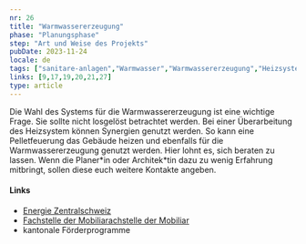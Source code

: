 ```yaml
---
nr: 26
title: "Warmwassererzeugung"
phase: "Planungsphase"
step: "Art und Weise des Projekts"
pubDate: 2023-11-24
locale: de
tags: ["sanitare-anlagen","Warmwasser","Warmwassererzeugung","Heizsysteme"]
links: [9,17,19,20,21,27]
type: article
---
```


Die Wahl des Systems für die Warmwassererzeugung ist eine wichtige Frage. Sie sollte nicht losgelöst betrachtet werden. Bei einer Überarbeitung des Heizsystem können Synergien genutzt werden. So kann eine Pelletfeuerung das Gebäude heizen und ebenfalls für die Warmwassererzeugung genutzt werden. Hier lohnt es, sich beraten zu lassen. Wenn die Planer\*in oder Architek\*tin dazu zu wenig Erfahrung mitbringt, sollen diese euch weitere Kontakte angeben.

#### Links

- [Energie Zentralschweiz](energie-zentralschweiz.ch/fachinformationen/muken.html)
- [Fachstelle der Mobiliarachstelle der Mobiliar](buildigo.ch/de/article/energieberater)
- kantonale Förderprogramme
